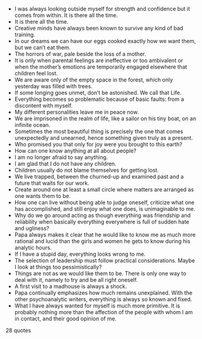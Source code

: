  - I was always looking outside myself for strength and confidence but it comes from within. It is there all the time.
 - It is there all the time.
 - Creative minds have always been known to survive any kind of bad training.
 - In our dreams we can have our eggs cooked exactly how we want them, but we can’t eat them.
 - The horrors of war, pale beside the loss of a mother.
 - It is only when parental feelings are ineffective or too ambivalent or when the mother’s emotions are temporarily engaged elsewhere that children feel lost.
 - We are aware only of the empty space in the forest, which only yesterday was filled with trees.
 - If some longing goes unmet, don’t be astonished. We call that Life.
 - Everything becomes so problematic because of basic faults: from a discontent with myself.
 - My different personalities leave me in peace now.
 - We are imprisoned in the realm of life, like a sailor on his tiny boat, on an infinite ocean.
 - Sometimes the most beautiful thing is precisely the one that comes unexpectedly and unearned, hence something given truly as a present.
 - Who promised you that only for joy were you brought to this earth?
 - How can one know anything at all about people?
 - I am no longer afraid to say anything.
 - I am glad that I do not have any children.
 - Children usually do not blame themselves for getting lost.
 - We live trapped, between the churned-up and examined past and a future that waits for our work.
 - Create around one at least a small circle where matters are arranged as one wants them to be.
 - How one can live without being able to judge oneself, criticize what one has accomplished, and still enjoy what one does, is unimaginable to me.
 - Why do we go around acting as though everything was friendship and reliability when basically everything everywhere is full of sudden hate and ugliness?
 - Papa always makes it clear that he would like to know me as much more rational and lucid than the girls and women he gets to know during his analytic hours.
 - If I have a stupid day, everything looks wrong to me.
 - The selection of leadership must follow practical considerations. Maybe I look at things too pessimistically?
 - Things are not as we would like them to be. There is only one way to deal with it, namely to try and be all right oneself.
 - A first visit to a madhouse is always a shock.
 - Papa continually emphasizes how much remains unexplained. With the other psychoanalytic writers, everything is always so known and fixed.
 - What I have always wanted for myself is much more primitive. It is probably nothing more than the affection of the people with whom I am in contact, and their good opinion of me.

28 quotes